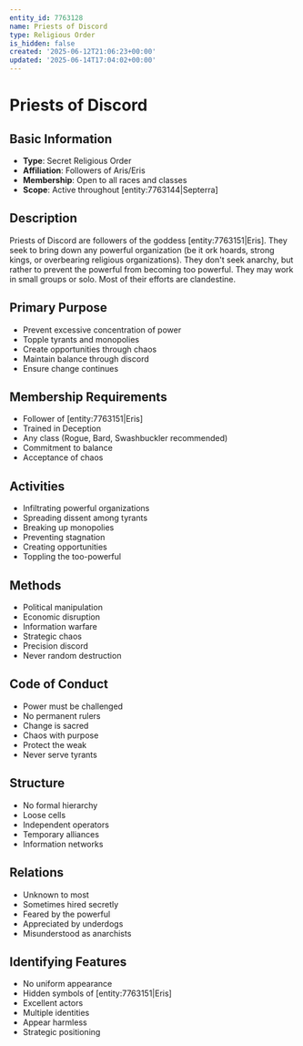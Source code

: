 ```yaml
---
entity_id: 7763128
name: Priests of Discord
type: Religious Order
is_hidden: false
created: '2025-06-12T21:06:23+00:00'
updated: '2025-06-14T17:04:02+00:00'
---
```


# Priests of Discord

## Basic Information

- **Type**: Secret Religious Order
- **Affiliation**: Followers of Aris/Eris
- **Membership**: Open to all races and classes
- **Scope**: Active throughout [entity:7763144|Septerra]

## Description

Priests of Discord are followers of the goddess [entity:7763151|Eris]. They seek to bring down any powerful organization (be it ork hoards, strong kings, or overbearing religious organizations). They don't seek anarchy, but rather to prevent the powerful from becoming too powerful. They may work in small groups or solo. Most of their efforts are clandestine.

## Primary Purpose

- Prevent excessive concentration of power
- Topple tyrants and monopolies
- Create opportunities through chaos
- Maintain balance through discord
- Ensure change continues

## Membership Requirements

- Follower of [entity:7763151|Eris]
- Trained in Deception
- Any class (Rogue, Bard, Swashbuckler recommended)
- Commitment to balance
- Acceptance of chaos

## Activities

- Infiltrating powerful organizations
- Spreading dissent among tyrants
- Breaking up monopolies
- Preventing stagnation
- Creating opportunities
- Toppling the too-powerful

## Methods

- Political manipulation
- Economic disruption
- Information warfare
- Strategic chaos
- Precision discord
- Never random destruction

## Code of Conduct

- Power must be challenged
- No permanent rulers
- Change is sacred
- Chaos with purpose
- Protect the weak
- Never serve tyrants

## Structure

- No formal hierarchy
- Loose cells
- Independent operators
- Temporary alliances
- Information networks

## Relations

- Unknown to most
- Sometimes hired secretly
- Feared by the powerful
- Appreciated by underdogs
- Misunderstood as anarchists

## Identifying Features

- No uniform appearance
- Hidden symbols of [entity:7763151|Eris]
- Excellent actors
- Multiple identities
- Appear harmless
- Strategic positioning
